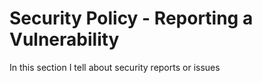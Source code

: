 # Security Policy - Reporting a Vulnerability


In this section I tell about security reports or issues
